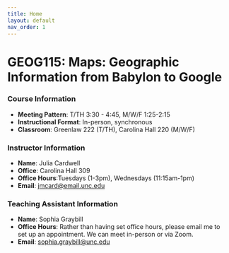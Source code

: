 ```yaml
---
title: Home
layout: default
nav_order: 1
---
```


# GEOG115: Maps: Geographic Information from Babylon to Google 

### Course Information
- **Meeting Pattern**: T/TH 3:30 - 4:45, M/W/F 1:25-2:15
- **Instructional Format**: In-person, synchronous
- **Classroom**:  Greenlaw 222 (T/TH), Carolina Hall 220 (M/W/F) 

### Instructor Information
- **Name**: Julia Cardwell
- **Office**: Carolina Hall 309
- **Office Hours**:Tuesdays (1-3pm), Wednesdays (11:15am-1pm)
- **Email**: jmcard@email.unc.edu

### Teaching Assistant Information
- **Name**: Sophia Graybill
- **Office Hours**: Rather than having set office hours, please email me to set up an appointment. We can meet in-person or via Zoom.
- **Email**: sophia.graybill@unc.edu


